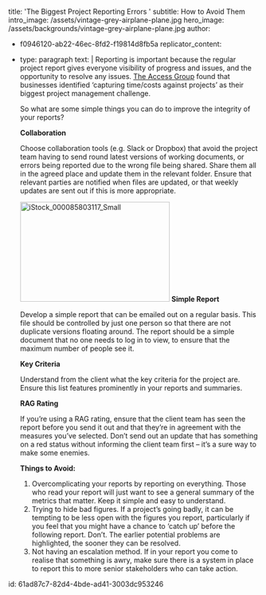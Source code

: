 title: 'The Biggest Project Reporting Errors '
subtitle: How to Avoid Them
intro_image: /assets/vintage-grey-airplane-plane.jpg
hero_image: /assets/backgrounds/vintage-grey-airplane-plane.jpg
author:
  - f0946120-ab22-46ec-8fd2-f19814d8fb5a
replicator_content:
  - 
    type: paragraph
    text: |
      Reporting is important because the regular project report gives everyone visibility of progress and issues, and the opportunity to resolve any issues. <a href="http://www.theaccessgroup.com/resources-downloads/whitepapers/data-visualisation-for-project-management/">The Access Group</a> found that businesses identified ‘capturing time/costs against projects’ as their biggest project management challenge.
      
      So what are some simple things you can do to improve the integrity of your reports?
      
      <strong>Collaboration</strong>
      
      Choose collaboration tools (e.g. Slack or Dropbox) that avoid the project team having to send round latest versions of working documents, or errors being reported due to the wrong file being shared. Share them all in the agreed place and update them in the relevant folder. Ensure that relevant parties are notified when files are updated, or that weekly updates are sent out if this is more appropriate.
      
      
      <img class="alignright size-medium wp-image-3376" src="https://www.precursive.com/assets/media/iStock_000085803117_Small-300x200.jpg" alt="iStock_000085803117_Small" width="300" height="200" />
      <strong>Simple Report</strong>
      
      Develop a simple report that can be emailed out on a regular basis. This file should be controlled by just one person so that there are not duplicate versions floating around. The report should be a simple document that no one needs to log in to view, to ensure that the maximum number of people see it.
      
      <strong>Key Criteria</strong>
      
      Understand from the client what the key criteria for the project are. Ensure this list features prominently in your reports and summaries.
      
      <strong>RAG Rating</strong>
      
      If you’re using a RAG rating, ensure that the client team has seen the report before you send it out and that they’re in agreement with the measures you’ve selected. Don’t send out an update that has something on a red status without informing the client team first – it’s a sure way to make some enemies.
      
      <strong>Things to Avoid:</strong>
      <ol>
      <li>Overcomplicating your reports by reporting on everything. Those who read your report will just want to see a general summary of the metrics that matter. Keep it simple and easy to understand.</li>
      </ol>
      <ol start="2">
      <li>Trying to hide bad figures. If a project’s going badly, it can be tempting to be less open with the figures you report, particularly if you feel that you might have a chance to ‘catch up’ before the following report. Don’t. The earlier potential problems are highlighted, the sooner they can be resolved.</li>
      </ol>
      <ol start="3">
      <li>Not having an escalation method. If in your report you come to realise that something is awry, make sure there is a system in place to report this to more senior stakeholders who can take action.</li>
      </ol>
id: 61ad87c7-82d4-4bde-ad41-3003dc953246
